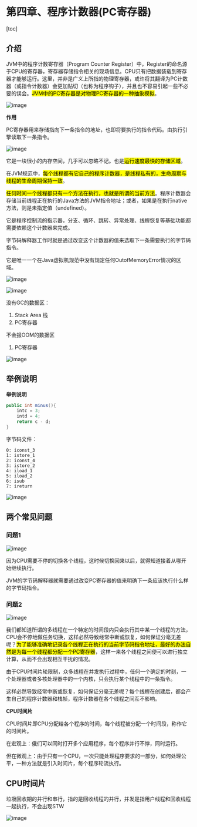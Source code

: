 # 第四章、程序计数器(PC寄存器)

[toc]

## 介绍

JVM中的程序计数寄存器（Program Counter Register）中，Register的命名源于CPU的寄存器，寄存器存储指令相关的现场信息。CPU只有把数据装载到寄存器才能够运行。这里，并非是广义上所指的物理寄存器，或许将其翻译为PC计数器（或指令计数器）会更加贴切（也称为程序钩子），并且也不容易引起一些不必要的误会。<mark>JVM中的PC寄存器是对物理PC寄存器的一种抽象模拟</mark>。

![image](https://static.lovedata.net/20-11-08-a453b342cd2502db80ae820875cc79f6.png-wm)

**作用**

PC寄存器用来存储指向下一条指令的地址，也即将要执行的指令代码。由执行引擎读取下一条指令。

![image](https://static.lovedata.net/20-11-08-7ef8c5613f4e93925d2a61571eb194a1.png-wm)



它是一块很小的内存空间，几乎可以忽略不记。也是<mark>运行速度最快的存储区域</mark>。

在JVM规范中，<mark>每个线程都有它自己的程序计数器，是线程私有的，生命周期与线程的生命周期保持一致</mark>。

<mark>任何时间一个线程都只有一个方法在执行，也就是所谓的当前方法</mark>。程序计数器会存储当前线程正在执行的Java方法的JVM指令地址；或者，如果是在执行native方法，则是未指定值（undefined）。

它是程序控制流的指示器，分支、循环、跳转、异常处理、线程恢复等基础功能都需要依赖这个计数器来完成。

字节码解释器工作时就是通过改变这个计数器的值来选取下一条需要执行的字节码指令。

它是唯一一个在Java虚拟机规范中没有规定任何OutofMemoryError情况的区域。



![image](https://static.lovedata.net/20-11-08-dabfdf2a4f819d63a5def1253db83041.png-wm)

![image](https://static.lovedata.net/20-11-08-4d4313b1d4323876ef2abd13e57d6719.png-wm)



没有GC的数据区：

1. Stack Area 栈
2. PC寄存器

不会报OOM的数据区

1. PC寄存器

![image](https://static.lovedata.net/20-11-08-f140698496dab3b94012af77c349e481.png-wm)



## 举例说明

**举例说明**

```java
public int minus(){
    intc = 3;
    intd = 4; 
    return c - d;
}
```

字节码文件：

```shell
0: iconst_3
1: istore_1
2: iconst_4
3: istore_2
4: iload_1
5: iload_2
6: isub
7: ireturn
```



![image](https://static.lovedata.net/20-11-08-88df69c2585442428891be309726eec7.png-wm)



## 两个常见问题

### 问题1

![image](https://static.lovedata.net/20-11-08-cc317357f80fb1468140ad86d18c06aa.png-wm)

因为CPU需要不停的切换各个线程，这时候切换回来以后，就得知道接着从哪开始继续执行。

JVM的字节码解释器就需要通过改变PC寄存器的值来明确下一条应该执行什么样的字节码指令。



### 问题2

![image](https://static.lovedata.net/20-11-08-638f32093f0166a1df4a91d52041df7f.png-wm)

我们都知道所谓的多线程在一个特定的时间段内只会执行其中某一个线程的方法，CPU会不停地做任务切换，这样必然导致经常中断或恢复，如何保证分毫无差呢？<mark>为了能够准确地记录各个线程正在执行的当前字节码指令地址，最好的办法自然是为每一个线程都分配一个PC寄存器</mark>，这样一来各个线程之间便可以进行独立计算，从而不会出现相互干扰的情况。

由于CPU时间片轮限制，众多线程在并发执行过程中，任何一个确定的时刻，一个处理器或者多核处理器中的一个内核，只会执行某个线程中的一条指令。

这样必然导致经常中断或恢复，如何保证分毫无差呢？每个线程在创建后，都会产生自己的程序计数器和栈帧，程序计数器在各个线程之间互不影响。

**CPU时间片**

CPU时间片即CPU分配给各个程序的时间，每个线程被分配一个时间段，称作它的时间片。

在宏观上：俄们可以同时打开多个应用程序，每个程序并行不悖，同时运行。

但在微观上：由于只有一个CPU，一次只能处理程序要求的一部分，如何处理公平，一种方法就是引入时间片，每个程序轮流执行。



## CPU时间片

垃圾回收期的并行和串行，指的是回收线程的并行，并发是指用户线程和回收线程一起执行，不会出现STW

![image](https://static.lovedata.net/20-11-08-34a8b74760f74171f7a3e89e4912ddc3.png-wm)